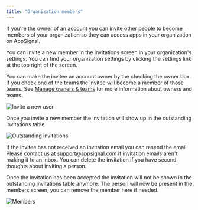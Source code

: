 ```yaml
---
title: "Organization members"
---
```


If you're the owner of an account you can invite other people to become
members of your organization so they can access apps in your organization
on AppSignal.

You can invite a new member in the invitations screen in your
organization's settings. You can find your organization settings
by clicking the settings link at the top right of the screen.

You can make the invitee an account owner by the checking the owner box.
If you check one of the teams the invitee will become a member of those
teams. See [Manage owners & teams](/getting-started/manage-owners-teams.html)
for more information about owners and teams.

![Invite a new user](/images/screenshots/invite_new_member.png)

Once you invite a new member the invitation will show up in the
outstanding invitations table.

![Outstanding invitations](/images/screenshots/outstanding_invitations.png)

If the invitee has not received an invitation email you can resend the
email. Please contact us at
[support@appsignal.com](mailto:support@appsignal.com) if invitation
emails aren't making it to an inbox. You can delete the invitation if
you have second thoughts about inviting a person.

Once the invitation has been accepted the invitation will not be shown in
the outstanding invitations table anymore. The person will now be
present in the members screen, you can remove the member here if needed.

![Members](/images/screenshots/members.png)
